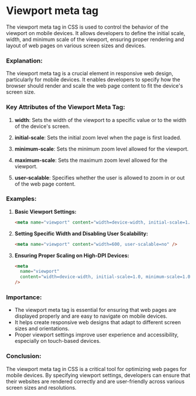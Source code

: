 # Viewport meta tag

The viewport meta tag in CSS is used to control the behavior of the viewport on mobile devices. It allows developers to define the initial scale, width, and minimum scale of the viewport, ensuring proper rendering and layout of web pages on various screen sizes and devices.

### Explanation:

The viewport meta tag is a crucial element in responsive web design, particularly for mobile devices. It enables developers to specify how the browser should render and scale the web page content to fit the device's screen size.

### Key Attributes of the Viewport Meta Tag:

1. **width**: Sets the width of the viewport to a specific value or to the width of the device's screen.
2. **initial-scale**: Sets the initial zoom level when the page is first loaded.

3. **minimum-scale**: Sets the minimum zoom level allowed for the viewport.

4. **maximum-scale**: Sets the maximum zoom level allowed for the viewport.

5. **user-scalable**: Specifies whether the user is allowed to zoom in or out of the web page content.

### Examples:

1. **Basic Viewport Settings:**

   ```html
   <meta name="viewport" content="width=device-width, initial-scale=1.0" />
   ```

2. **Setting Specific Width and Disabling User Scalability:**

   ```html
   <meta name="viewport" content="width=600, user-scalable=no" />
   ```

3. **Ensuring Proper Scaling on High-DPI Devices:**
   ```html
   <meta
     name="viewport"
     content="width=device-width, initial-scale=1.0, minimum-scale=1.0, maximum-scale=1.0"
   />
   ```

### Importance:

- The viewport meta tag is essential for ensuring that web pages are displayed properly and are easy to navigate on mobile devices.
- It helps create responsive web designs that adapt to different screen sizes and orientations.
- Proper viewport settings improve user experience and accessibility, especially on touch-based devices.

### Conclusion:

The viewport meta tag in CSS is a critical tool for optimizing web pages for mobile devices. By specifying viewport settings, developers can ensure that their websites are rendered correctly and are user-friendly across various screen sizes and resolutions.
